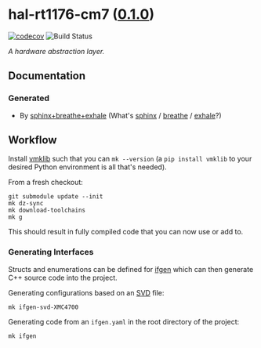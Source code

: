 <!--
    =====================================
    generator=datazen
    version=3.1.4
    hash=e174dfd31b7477151dc0d37af6383658
    =====================================
-->

# hal-rt1176-cm7 ([0.1.0](https://github.com/vkottler/hal-rt1176-cm7/releases/tag/0.1.0))

[![codecov](https://codecov.io/gh/vkottler/hal-rt1176-cm7/branch/master/graph/badge.svg)](https://codecov.io/gh/vkottler/hal-rt1176-cm7)
![Build Status](https://github.com/vkottler/hal-rt1176-cm7/actions/workflows/yambs-project.yml/badge.svg)

*A hardware abstraction layer.*

## Documentation

### Generated

* By [sphinx+breathe+exhale](https://vkottler.github.io/cpp/sphinx/hal-rt1176-cm7/)
(What's [sphinx](https://www.sphinx-doc.org/en/master/) /
[breathe](https://breathe.readthedocs.io/en/latest/) /
[exhale](https://exhale.readthedocs.io/en/latest/)?)

## Workflow

Install [vmklib](https://github.com/vkottler/vmklib) such that you can
`mk --version` (a `pip install vmklib` to your desired Python environment is
all that's needed).

From a fresh checkout:

```
git submodule update --init
mk dz-sync
mk download-toolchains
mk g
```

This should result in fully compiled code that you can now use or add to.


### Generating Interfaces

Structs and enumerations can be defined for
[ifgen](https://github.com/vkottler/ifgen) which can then generate C++ source
code into the project.

Generating configurations based on an
[SVD](https://github.com/vkottler/ifgen/tree/master/ifgen/data/svd) file:

```
mk ifgen-svd-XMC4700
```

Generating code from an `ifgen.yaml` in the root directory of the project:

```
mk ifgen
```
